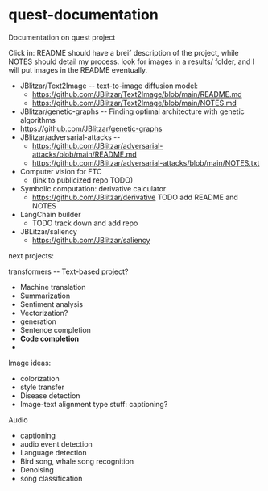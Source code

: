 # quest-documentation

Documentation on quest project

Click in: README should have a breif description of the project, while NOTES should detail my process. look for images in a results/ folder, and I will put images in the README eventually.

 - JBlitzar/Text2Image -- text-to-image diffusion model:
   - https://github.com/JBlitzar/Text2Image/blob/main/README.md
   -  https://github.com/JBlitzar/Text2Image/blob/main/NOTES.md
 -  JBlitzar/genetic-graphs -- Finding optimal architecture with genetic algorithms
   -  https://github.com/JBlitzar/genetic-graphs
- JBlitzar/adversarial-attacks --
  - https://github.com/JBlitzar/adversarial-attacks/blob/main/README.md
  - https://github.com/JBlitzar/adversarial-attacks/blob/main/NOTES.txt
- Computer vision for FTC
  - (link to publicized repo TODO)
- Symbolic computation: derivative calculator
  - https://github.com/JBlitzar/derivative TODO add README and NOTES
- LangChain builder
  - TODO track down and add repo
- JBLitzar/saliency
  - https://github.com/JBlitzar/saliency

next projects:

transformers -- Text-based project?
 - Machine translation
 - Summarization
 - Sentiment analysis
 - Vectorization?
 - generation
 - Sentence completion
 - **Code completion**
 - 

Image ideas:
 - colorization
 - style transfer
 - Disease detection
 - Image-text alignment type stuff: captioning?

Audio
 - captioning
 - audio event detection
 - Language detection
 - Bird song, whale song recognition
 - Denoising
 - song classification
